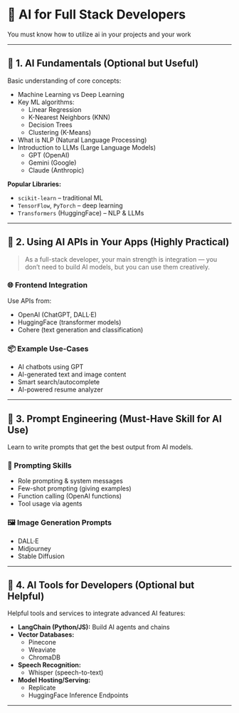 # 🤖 AI for Full Stack Developers

You must know how to utilize ai in your projects and your work 

---

## 🔹 1. AI Fundamentals (Optional but Useful)

Basic understanding of core concepts:

- Machine Learning vs Deep Learning
- Key ML algorithms:
  - Linear Regression
  - K-Nearest Neighbors (KNN)
  - Decision Trees
  - Clustering (K-Means)
- What is NLP (Natural Language Processing)
- Introduction to LLMs (Large Language Models)
  - GPT (OpenAI)
  - Gemini (Google)
  - Claude (Anthropic)

**Popular Libraries:**
- `scikit-learn` – traditional ML
- `TensorFlow`, `PyTorch` – deep learning
- `Transformers` (HuggingFace) – NLP & LLMs

---

## 🔹 2. Using AI APIs in Your Apps (Highly Practical)

> As a full-stack developer, your main strength is integration — you don’t need to build AI models, but you can use them creatively.

### 🌐 Frontend Integration
Use APIs from:
- OpenAI (ChatGPT, DALL·E)
- HuggingFace (transformer models)
- Cohere (text generation and classification)

### 📦 Example Use-Cases
- AI chatbots using GPT
- AI-generated text and image content
- Smart search/autocomplete
- AI-powered resume analyzer

---

## 🔹 3. Prompt Engineering (Must-Have Skill for AI Use)

Learn to write prompts that get the best output from AI models.

### 🧠 Prompting Skills
- Role prompting & system messages
- Few-shot prompting (giving examples)
- Function calling (OpenAI functions)
- Tool usage via agents

### 🖼️ Image Generation Prompts
- DALL·E
- Midjourney
- Stable Diffusion

---

## 🔹 4. AI Tools for Developers (Optional but Helpful)

Helpful tools and services to integrate advanced AI features:

- **LangChain (Python/JS):** Build AI agents and chains
- **Vector Databases:**
  - Pinecone
  - Weaviate
  - ChromaDB
- **Speech Recognition:**
  - Whisper (speech-to-text)
- **Model Hosting/Serving:**
  - Replicate
  - HuggingFace Inference Endpoints

---

